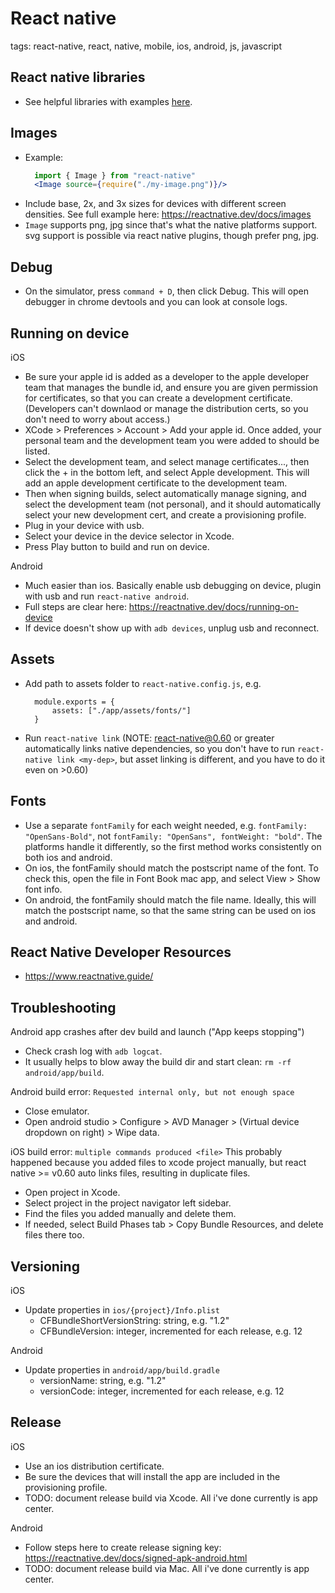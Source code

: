 # React native

tags: react-native, react, native, mobile, ios, android, js, javascript

## React native libraries
* See helpful libraries with examples [here](/mobile/react-native/libraries).

## Images
* Example:
  ```jsx
    import { Image } from "react-native"
    <Image source={require("./my-image.png")}/>
  ```
* Include base, 2x, and 3x sizes for devices with different screen densities. See full example here: https://reactnative.dev/docs/images
* `Image` supports png, jpg since that's what the native platforms support. svg support is possible via react native plugins, though prefer png, jpg.

## Debug
* On the simulator, press `command + D`, then click Debug. This will open debugger in chrome devtools and you can look at console logs.

## Running on device
iOS
* Be sure your apple id is added as a developer to the apple developer team that manages the bundle id, and ensure you are given permission for certificates, so that you can create a development certificate. (Developers can't downlaod or manage the distribution certs, so you don't need to worry about access.)
* XCode > Preferences > Account > Add your apple id. Once added, your personal team and the development team you were added to should be listed.
* Select the development team, and select manage certificates..., then click the + in the bottom left, and select Apple development. This will add an apple development certificate to the development team.
* Then when signing builds, select automatically manage signing, and select the development team (not personal), and it should automatically select your new development cert, and create a provisioning profile.
* Plug in your device with usb.
* Select your device in the device selector in Xcode.
* Press Play button to build and run on device.

Android
* Much easier than ios. Basically enable usb debugging on device, plugin with usb and run `react-native android`.
* Full steps are clear here: https://reactnative.dev/docs/running-on-device
* If device doesn't show up with `adb devices`, unplug usb and reconnect.

## Assets
* Add path to assets folder to `react-native.config.js`, e.g.
  ```
    module.exports = {
        assets: ["./app/assets/fonts/"]
    }

  ```
* Run `react-native link` (NOTE: react-native@0.60 or greater automatically links native dependencies, so you don't have to run `react-native link <my-dep>`, but asset linking is different, and you have to do it even on >0.60)

## Fonts
* Use a separate `fontFamily` for each weight needed, e.g. `fontFamily: "OpenSans-Bold"`, not `fontFamily: "OpenSans", fontWeight: "bold"`. The platforms handle it differently, so the first method works consistently on both ios and android.
* On ios, the fontFamily should match the postscript name of the font. To check this, open the file in Font Book mac app, and select View > Show font info.
* On android, the fontFamily should match the file name. Ideally, this will match the postscript name, so that the same string can be used on ios and android.

## React Native Developer Resources
* https://www.reactnative.guide/

## Troubleshooting

Android app crashes after dev build and launch ("App keeps stopping")
* Check crash log with `adb logcat`.
* It usually helps to blow away the build dir and start clean: `rm -rf android/app/build`.

Android build error: `Requested internal only, but not enough space`
* Close emulator.
* Open android studio > Configure > AVD Manager > (Virtual device dropdown on right) > Wipe data.

iOS build error: `multiple commands produced <file>`
This probably happened because you added files to xcode project manually, but react native >= v0.60 auto links files, resulting in duplicate files.
* Open project in Xcode.
* Select project in the project navigator left sidebar.
* Find the files you added manually and delete them.
* If needed, select Build Phases tab > Copy Bundle Resources, and delete files there too.

## Versioning
iOS
* Update properties in `ios/{project}/Info.plist`
  * CFBundleShortVersionString: string, e.g. "1.2"
  * CFBundleVersion: integer, incremented for each release, e.g. 12

Android
* Update properties in `android/app/build.gradle`
  * versionName: string, e.g. "1.2"
  * versionCode: integer, incremented for each release, e.g. 12

## Release
iOS
* Use an ios distribution certificate.
* Be sure the devices that will install the app are included in the provisioning profile.
* TODO: document release build via Xcode. All i've done currently is app center.

Android
* Follow steps here to create release signing key: https://reactnative.dev/docs/signed-apk-android.html
* TODO: document release build via Mac. All i've done currently is app center.
